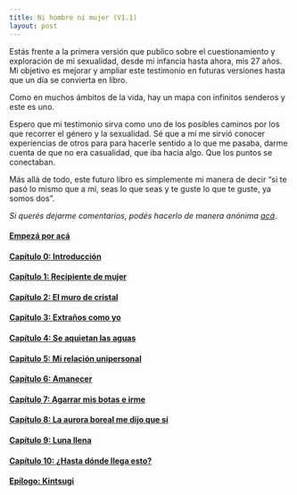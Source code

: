 ```yaml
---
title: Ni hombre ni mujer (V1.1)
layout: post
---
```


Estás frente a la primera versión que publico sobre el cuestionamiento y exploración de mi sexualidad, desde mi infancia hasta ahora, mis 27 años. Mi objetivo es mejorar y ampliar este testimonio en futuras versiones hasta que un día se convierta en libro.

Como en muchos ámbitos de la vida, hay un mapa con infinitos senderos y este es uno.

Espero que mi testimonio sirva como uno de los posibles caminos por los que recorrer el género y la sexualidad. Sé que a mí me sirvió conocer experiencias de otros para para hacerle sentido a lo que me pasaba, darme cuenta de que no era casualidad, que iba hacia algo. Que los puntos se conectaban.

Más allá de todo, este futuro libro es simplemente mi manera de decir “si te pasó lo mismo que a mí, seas lo que seas y te guste lo que te guste, ya somos dos”.
<br>

_Si querés dejarme comentarios, podés hacerlo de manera anónima [acá](https://docs.google.com/forms/d/e/1FAIpQLSfzMtxHsHTN48PjhNlpn5GfvpnESc9zGzM5D8xt-4N5zie1Tg/viewform)._
<br>


#### [Empezá por acá](https://youngdel.fi/posts/chapter/2020/10/19/prologo/)
#### [Capítulo 0: Introducción](https://youngdel.fi/posts/chapter/2020/10/19/introduccion/)
#### [Capítulo 1: Recipiente de mujer](https://youngdel.fi/posts/chapter/2020/10/19/capitulo-1/)
#### [Capítulo 2: El muro de cristal](https://youngdel.fi/posts/chapter/2020/10/19/capitulo-2/)
#### [Capítulo 3: Extraños como yo](https://youngdel.fi/posts/chapter/2020/10/19/capitulo-3/)
#### [Capítulo 4: Se aquietan las aguas](https://youngdel.fi/posts/chapter/2020/10/19/capitulo-4/)
#### [Capítulo 5: Mi relación unipersonal](https://youngdel.fi/posts/chapter/2020/10/19/capitulo-5/)
#### [Capítulo 6: Amanecer](https://youngdel.fi/posts/chapter/2020/10/19/capitulo-6/)
#### [Capítulo 7: Agarrar mis botas e irme](https://youngdel.fi/posts/chapter/2020/10/19/capitulo-7/)
#### [Capítulo 8: La aurora boreal me dijo que sí](https://youngdel.fi/posts/chapter/2020/10/19/capitulo-8/)
#### [Capítulo 9: Luna llena](https://youngdel.fi/posts/chapter/2020/10/19/capitulo-9/)
#### [Capítulo 10: ¿Hasta dónde llega esto?](https://youngdel.fi/posts/chapter/2020/10/19/capitulo-10/)
#### [Epílogo: Kintsugi](https://youngdel.fi/posts/chapter/2020/10/19/epilogo/)